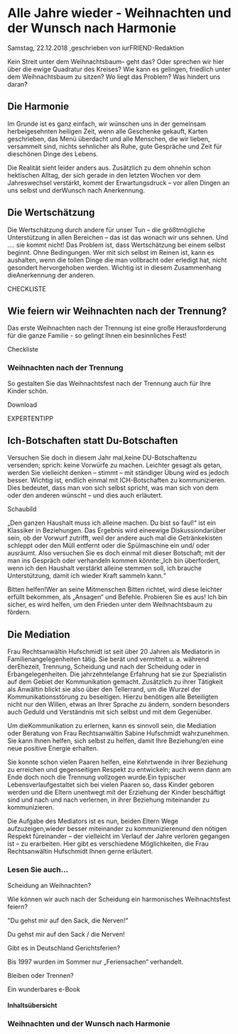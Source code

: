 # Alle Jahre wieder - Weihnachten und der Wunsch nach Harmonie

Samstag, 22.12.2018 ,geschrieben von iurFRIEND-Redaktion

Kein Streit unter dem Weihnachtsbaum– geht das? Oder sprechen wir hier über die ewige Quadratur des Kreises? Wie kann es gelingen, friedlich unter dem Weihnachtsbaum zu sitzen? Wo liegt das Problem? Was hindert uns daran?

## Die Harmonie

Im Grunde ist es ganz einfach, wir wünschen uns in der gemeinsam herbeigesehnten heiligen Zeit, wenn alle Geschenke gekauft, Karten geschrieben, das Menü überdacht und alle Menschen, die wir lieben, versammelt sind, nichts sehnlicher als Ruhe, gute Gespräche und Zeit für dieschönen Dinge des Lebens.

Die Realität sieht leider anders aus. Zusätzlich zu dem ohnehin schon hektischen Alltag, der sich gerade in den letzten Wochen vor dem Jahreswechsel verstärkt, kommt der Erwartungsdruck – vor allen Dingen an uns selbst und derWunsch nach Anerkennung.

## Die Wertschätzung

Die Wertschätzung durch andere für unser Tun – die größtmögliche Unterstützung in allen Bereichen – das ist das wonach wir uns sehnen. Und .... sie kommt nicht! Das Problem ist, dass Wertschätzung bei einem selbst beginnt. Ohne Bedingungen. Wer mit sich selbst im Reinen ist, kann es aushalten, wenn die tollen Dinge die man vollbracht oder erledigt hat, nicht gesondert hervorgehoben werden. Wichtig ist in diesem Zusammenhang dieAnerkennung der anderen.

CHECKLISTE

## Wie feiern wir Weihnachten nach der Trennung?

Das erste Weihnachten nach der Trennung ist eine große Herausforderung für die ganze Familie - so gelingt Ihnen ein besinnliches Fest!

Checkliste

### Weihnachten nach der Trennung

So gestalten Sie das Weihnachtsfest nach der Trennung auch für Ihre Kinder schön.

Download

EXPERTENTIPP

## Ich-Botschaften statt Du-Botschaften

Versuchen Sie doch in diesem Jahr mal,keine DU-Botschaftenzu versenden; sprich: keine Vorwürfe zu machen. Leichter gesagt als getan, werden Sie vielleicht denken – stimmt – mit ständiger Übung wird es jedoch besser. Wichtig ist, endlich einmal mit ICH-Botschaften zu kommunizieren. Dies bedeutet, dass man von sich selbst spricht, was man sich von dem oder den anderen wünscht – und dies auch erläutert.

Schaubild

„Den ganzen Haushalt muss ich alleine machen. Du bist so faul!“ ist ein Klassiker in Beziehungen. Das Ergebnis wird eineewige Diskussiondarüber sein, ob der Vorwurf zutrifft, weil der andere auch mal die Getränkekisten schleppt oder den Müll entfernt oder die Spülmaschine ein und/ oder ausräumt. Also versuchen Sie es doch einmal mit dieser Botschaft; mit der man ins Gespräch oder verhandeln kommen könnte:„Ich bin überfordert, wenn ich den Haushalt verstärkt alleine stemmen soll, ich brauche Unterstützung, damit ich wieder Kraft sammeln kann.“

Bitten helfen!Wer an seine Mitmenschen Bitten richtet, wird diese leichter erfüllt bekommen, als „Ansagen“ und Befehle. Probieren Sie es aus! Ich bin sicher, es wird helfen, um den Frieden unter dem Weihnachtsbaum zu fördern.

## Die Mediation

Frau Rechtsanwältin Hufschmidt ist seit über 20 Jahren als Mediatorin in Familienangelegenheiten tätig. Sie berät und vermittelt u. a. während derEhezeit, Trennung, Scheidung und nach der Scheidung oder in Erbangelegenheiten. Die jahrzehntelange Erfahrung hat sie zur Spezialistin auf dem Gebiet der Kommunikation gemacht. Zusätzlich zu ihrer Tätigkeit als Anwältin blickt sie also über den Tellerrand, um die Wurzel der Kommunikationsstörung zu beseitigen. Hierzu benötigen alle Beteiligten nicht nur den Willen, etwas an Ihrer Sprache zu ändern, sondern besonders auch Geduld und Verständnis mit sich selbst und mit dem Gegenüber.

Um dieKommunikation zu erlernen, kann es sinnvoll sein, die Mediation oder Beratung von Frau Rechtsanwältin Sabine Hufschmidt wahrzunehmen. Sie kann Ihnen helfen, sich selbst zu helfen, damit Ihre Beziehung/en eine neue positive Energie erhalten.

Sie konnte schon vielen Paaren helfen, eine Kehrtwende in ihrer Beziehung zu erreichen und gegenseitigen Respekt zu entwickeln; auch wenn dann am Ende doch noch die Trennung vollzogen wurde.Ein typischer Lebensverlaufgestaltet sich bei vielen Paaren so, dass Kinder geboren werden und die Eltern unentwegt mit der Erziehung der Kinder beschäftigt sind und nach und nach verlernen, in ihrer Beziehung miteinander zu kommunizieren.

Die Aufgabe des Mediators ist es nun, beiden Eltern Wege aufzuzeigen,wieder besser miteinander zu kommunizierenund den nötigen Respekt füreinander – der vielleicht im Verlauf der Jahre verloren gegangen ist – zu erarbeiten. Hier gibt es verschiedene Möglichkeiten, die Frau Rechtsanwältin Hufschmidt Ihnen gerne erläutert.

### Lesen Sie auch...

Scheidung an Weihnachten?

Wie können wir auch nach der Scheidung ein harmonisches Weihnachtsfest feiern?

"Du gehst mir auf den Sack, die Nerven!"

Du gehst mir auf den Sack / die Nerven!

Gibt es in Deutschland Gerichtsferien?

Bis 1997 wurden im Sommer nur „Feriensachen“ verhandelt.

Bleiben oder Trennen?

Ein wunderbares e-Book

#### Inhaltsübersicht

### Weihnachten und der Wunsch nach Harmonie
